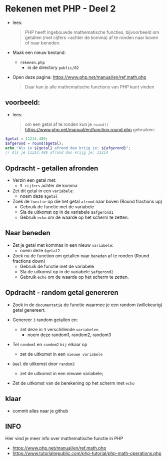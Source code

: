 # Rekenen met PHP - Deel 2

- lees:
    >PHP heeft ingebouwde mathematische functies, bijvoorbeeld om getallen (met cijfers >achter de komma) af te ronden naar boven of naar beneden.

- Maak een nieuw bestand:  
    - `rekenen.php`
        - in de directory `public/02`
- Open deze pagina: https://www.php.net/manual/en/ref.math.php 
    > Daar kan je alle mathematische functions van PHP kunt vinden

## voorbeeld:

- lees:
    > om een getal af te ronden kun je `round()` https://www.php.net/manual/en/function.round.php gebruiken:

```php
$getal = 11214.489;
$afgerond = round($getal);
echo "Als je ${getal} afrond dan krijg je: ${afgerond}";
// Als je 11214.489 afrond dan krijg je: 11214
```

## Opdracht - getallen afronden


- Verzin een getal met:
    - `5 cijfers` achter de komma
- Zet dit getal in een `variabele`:
    - noem deze `$getal`
- Zoek de `functie` op die het getal `afrond` naar boven (Round fractions up)
    - Gebruik de functie met de variabele
    - Sla de uitkomst op in de variabele `$afgerond1`
    - Gebruik `echo` om de waarde op het scherm te zetten. 

## Naar beneden
- Zet je getal met kommas in een  nieuw `variabele`:
    - noem deze `$getal2`
- Zoek nu de function om getallen naar `beneden` af te ronden (Round fractions down)
    - Gebruik de functie met de variabele
    - Sla de uitkomst op in de variabele `$afgerond2`
    - Gebruik `echo` om de waarde op het scherm te zetten. 


## Opdracht - random getal genereren

- Zoek in de `documentatie` de functie waarmee je een random (willekeurig) getal genereert.

- Genereer `3` random getallen en:
    - zet deze in `3` verschillende `variabelen`
        - noem deze random1, random2, random3
- Tel `random1` en `random2` `bij` elkaar op
    - zet de uitkomst in een `nieuwe variabele`
- `Deel` de uitkomst door `random3`
    - zet de uitkomst in een nieuwe variabele;
- Zet de uitkomst van de berekening op het scherm met `echo`


## klaar
- commit alles naar je github

## INFO

Hier vind je meer info over mathematische functie in PHP

- https://www.php.net/manual/en/ref.math.php
- https://www.tutorialrepublic.com/php-tutorial/php-math-operations.php
